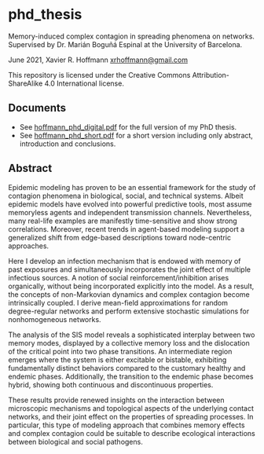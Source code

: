 # phd_thesis

Memory-induced complex contagion in spreading phenomena on networks. Supervised by Dr. Marián Boguñá Espinal at the University of Barcelona.

June 2021, Xavier R. Hoffmann <xrhoffmann@gmail.com>

This repository is licensed under the Creative Commons Attribution-ShareAlike 4.0 International license.

## Documents

- See [hoffmann_phd_digital.pdf](https://github.com/xhoffmann/phd_thesis/blob/master/hoffmann_phd_digital.pdf) for the full version of my PhD thesis.
- See [hoffmann_phd_short.pdf](https://github.com/xhoffmann/phd_thesis/blob/master/hoffmann_phd_short.pdf) for a short version including only abstract, introduction and conclusions.


## Abstract

Epidemic modeling has proven to be an essential framework for the study of contagion phenomena in biological, social, and technical systems. Albeit epidemic models have evolved into powerful predictive tools, most assume memoryless agents and independent transmission channels. Nevertheless, many real-life examples are manifestly time-sensitive and show strong correlations. Moreover, recent trends in agent-based modeling support a generalized shift from edge-based descriptions toward node-centric approaches.

Here I develop an infection mechanism that is endowed with memory of past exposures and simultaneously incorporates the joint effect of multiple infectious sources. A notion of social reinforcement/inhibition arises organically, without being incorporated explicitly into the model. As a result, the concepts of non-Markovian dynamics and complex contagion become intrinsically coupled. I derive mean-field approximations for random degree-regular networks and perform extensive stochastic simulations for nonhomogeneous networks. 

The analysis of the SIS model reveals a sophisticated interplay between two memory modes, displayed by a collective memory loss and the dislocation of the critical point into two phase transitions. An intermediate region emerges where the system is either excitable or bistable, exhibiting fundamentally distinct behaviors compared to the customary healthy and endemic phases. Additionally, the transition to the endemic phase becomes hybrid, showing both continuous and discontinuous properties.

These results provide renewed insights on the interaction between microscopic mechanisms and topological aspects of the underlying contact networks, and their joint effect on the properties of spreading processes. In particular, this type of modeling approach that combines memory effects and complex contagion could be suitable to describe ecological interactions between biological and social pathogens.

